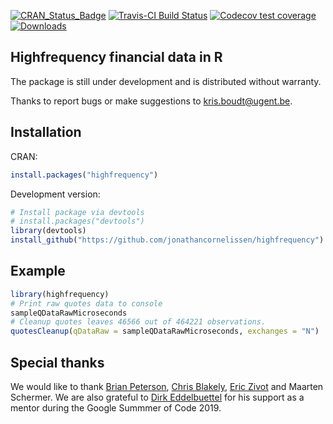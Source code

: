 [![CRAN_Status_Badge](http://www.r-pkg.org/badges/version/highfrequency)](https://cran.r-project.org/package=highfrequency) 
[![Travis-CI Build Status](https://travis-ci.org/jonathancornelissen/highfrequency.svg?branch=master)](https://travis-ci.org/jonathancornelissen/highfrequency)
[![Codecov test coverage](https://codecov.io/gh/jonathancornelissen/highfrequency/branch/master/graph/badge.svg)](https://codecov.io/gh/jonathancornelissen/highfrequency?branch=master)
[![Downloads](https://cranlogs.r-pkg.org/badges/highfrequency)](https://cranlogs.r-pkg.org/badges/highfrequency)

## Highfrequency financial data in R

The package is still under development and is distributed without warranty.

Thanks to report bugs or make suggestions to <kris.boudt@ugent.be>.

## Installation
CRAN:
```r
install.packages("highfrequency")
```
Development version:
```r
# Install package via devtools
# install.packages("devtools")
library(devtools)
install_github("https://github.com/jonathancornelissen/highfrequency")
```

## Example
```r
library(highfrequency)
# Print raw quotes data to console
sampleQDataRawMicroseconds
# Cleanup quotes leaves 46566 out of 464221 observations.
quotesCleanup(qDataRaw = sampleQDataRawMicroseconds, exchanges = "N")
```

## Special thanks

We would like to thank [Brian Peterson](https://github.com/braverock), [Chris Blakely](https://github.com/clisztian), [Eric Zivot](https://faculty.washington.edu/ezivot/) and Maarten Schermer. We are also grateful to [Dirk Eddelbuettel](https://github.com/eddelbuettel) for his support as a mentor during the Google Summmer of Code 2019. 
